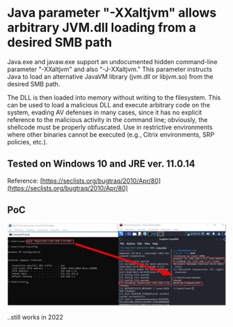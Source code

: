 # Java parameter "-XXaltjvm" allows arbitrary JVM.dll loading from a desired SMB path

Java.exe and javaw.exe support an undocumented hidden command-line parameter "-XXaltjvm" and also "-J-XXaltjvm." This parameter instructs Java to load an alternative JavaVM library (jvm.dll or libjvm.so) from the desired SMB path.

The DLL is then loaded into memory without writing to the filesystem. This can be used to load a malicious DLL and execute arbitrary code on the system, evading AV defenses in many cases, since it has no explicit reference to the malicious activity in the command line; obviously, the shellcode must be properly obfuscated. Use in restrictive environments where other binaries cannot be executed (e.g., Citrix environments, SRP policies, etc.).

## Tested on Windows 10 and JRE ver. 11.0.14

Reference: [https://seclists.org/bugtraq/2010/Apr/80](https://seclists.org/bugtraq/2010/Apr/80)

## PoC
![Screenshot](images/altjvm.jpg)

..still works in 2022
